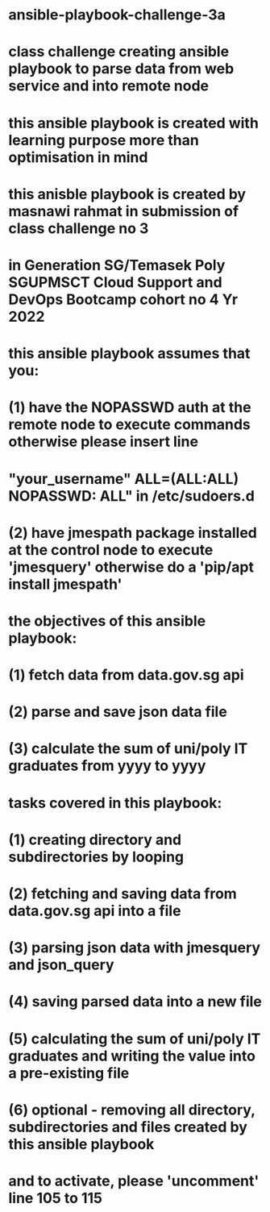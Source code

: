 # ansible-playbook-challenge-3a
# class challenge creating ansible playbook to parse data from web service and into remote node
# this ansible playbook is created with learning purpose more than optimisation in mind
# this anisble playbook is created by masnawi rahmat in submission of class challenge no 3 
# in Generation SG/Temasek Poly SGUPMSCT Cloud Support and DevOps Bootcamp cohort no 4 Yr 2022
# this ansible playbook assumes that you:
# (1) have the NOPASSWD auth at the remote node to execute commands otherwise please insert line 
# "your_username" ALL=(ALL:ALL)       NOPASSWD: ALL" in /etc/sudoers.d
# (2) have jmespath package installed at the control node to execute 'jmesquery' otherwise do a 'pip/apt install jmespath' 
# the objectives of this ansible playbook:
# (1) fetch data from data.gov.sg api
# (2) parse and save json data file
# (3) calculate the sum of uni/poly IT graduates from yyyy to yyyy 
# tasks covered in this playbook: 
# (1) creating directory and subdirectories by looping
# (2) fetching and saving data from data.gov.sg api into a file
# (3) parsing json data with jmesquery and json_query
# (4) saving parsed data into a new file  
# (5) calculating the sum of uni/poly IT graduates and writing the value into a pre-existing file
# (6) optional - removing all directory, subdirectories and files created by this ansible playbook
# and to activate, please 'uncomment' line 105 to 115
